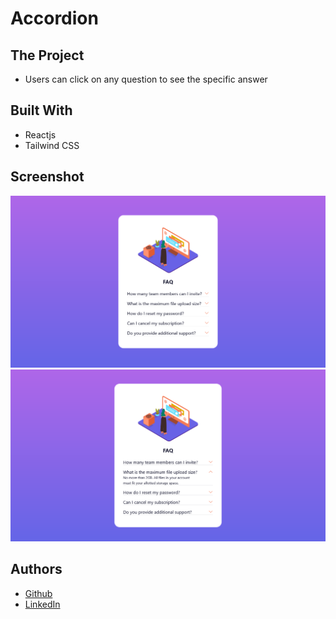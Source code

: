# Accordion

## The Project

- Users can click on any question to see the specific answer

## Built With

- Reactjs
- Tailwind CSS

## Screenshot

![](./src/assets/images/screenshot.png)
![](./src/assets/images/screenshot1.png)

## Authors

- [Github](https://github.com/heiderick13)
- [LinkedIn](https://www.linkedin.com/in/marcelo-ferreira-de-oliveira/)
